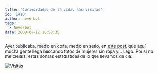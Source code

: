 ```yaml
---
title: 'Curiosidades de la vida: las visitas'
id: '1410'
author: neverbot
tags:
  - Neverbot
date: 2009-06-12 10:58:35
---
```


Ayer publicaba, medio en coña, medio en serio, en [este post](https://www.neverbot.com/%C2%BFneverbot-com/), que aquí mucha gente llega buscando fotos de mujeres sin ropa y... Lego. Por si no me creíais, estas son las estadísticas de lo que llevamos de día:

![Visitas](./visitas.png "Visitas")